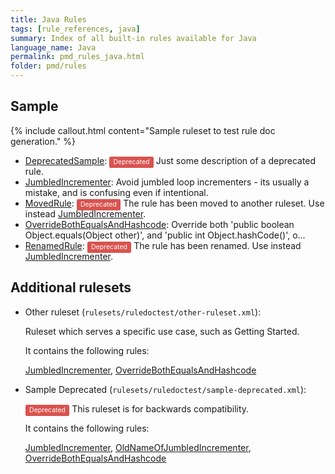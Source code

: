 ```yaml
---
title: Java Rules
tags: [rule_references, java]
summary: Index of all built-in rules available for Java
language_name: Java
permalink: pmd_rules_java.html
folder: pmd/rules
---
```

## Sample

{% include callout.html content="Sample ruleset to test rule doc generation." %}

*   [DeprecatedSample](pmd_rules_java_sample.html#deprecatedsample): <span style="border-radius: 0.25em; color: #fff; padding: 0.2em 0.6em 0.3em; display: inline; background-color: #d9534f; font-size: 75%;">Deprecated</span> Just some description of a deprecated rule.
*   [JumbledIncrementer](pmd_rules_java_sample.html#jumbledincrementer): Avoid jumbled loop incrementers - its usually a mistake, and is confusing even if intentional.
*   [MovedRule](pmd_rules_java_sample.html#movedrule): <span style="border-radius: 0.25em; color: #fff; padding: 0.2em 0.6em 0.3em; display: inline; background-color: #d9534f; font-size: 75%;">Deprecated</span> The rule has been moved to another ruleset. Use instead [JumbledIncrementer](pmd_rules_java_sample2.html#jumbledincrementer).
*   [OverrideBothEqualsAndHashcode](pmd_rules_java_sample.html#overridebothequalsandhashcode): Override both 'public boolean Object.equals(Object other)', and 'public int Object.hashCode()', o...
*   [RenamedRule](pmd_rules_java_sample.html#renamedrule): <span style="border-radius: 0.25em; color: #fff; padding: 0.2em 0.6em 0.3em; display: inline; background-color: #d9534f; font-size: 75%;">Deprecated</span> The rule has been renamed. Use instead [JumbledIncrementer](pmd_rules_java_sample.html#jumbledincrementer).

## Additional rulesets

*   Other ruleset (`rulesets/ruledoctest/other-ruleset.xml`):

    Ruleset which serves a specific use case, such as Getting Started.

    It contains the following rules:

    [JumbledIncrementer](pmd_rules_java_sample.html#jumbledincrementer), [OverrideBothEqualsAndHashcode](pmd_rules_java_sample.html#overridebothequalsandhashcode)

*   Sample Deprecated (`rulesets/ruledoctest/sample-deprecated.xml`):

    <span style="border-radius: 0.25em; color: #fff; padding: 0.2em 0.6em 0.3em; display: inline; background-color: #d9534f; font-size: 75%;">Deprecated</span>  This ruleset is for backwards compatibility.

    It contains the following rules:

    [JumbledIncrementer](pmd_rules_java_sample.html#jumbledincrementer), [OldNameOfJumbledIncrementer](pmd_rules_java_sample.html#jumbledincrementer), [OverrideBothEqualsAndHashcode](pmd_rules_java_sample.html#overridebothequalsandhashcode)

